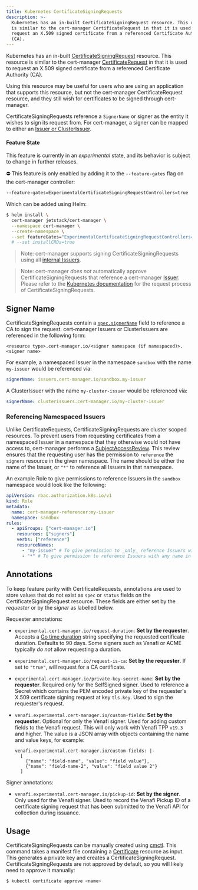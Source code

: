 ```yaml
---
title: Kubernetes CertificateSigningRequests
description: >-
  Kubernetes has an in-built CertificateSigningRequest resource. This resource
  is similar to the cert-manager CertificateRequest in that it is used to
  request an X.509 signed certificate from a referenced Certificate Authority
  (CA).
---
```


Kubernetes has an in-built
[CertificateSigningRequest](https://kubernetes.io/docs/reference/access-authn-authz/certificate-signing-requests/)
resource. This resource is similar to the cert-manager
[CertificateRequest](../../concepts/certificaterequest/) in that it is used to
request an X.509 signed certificate from a referenced Certificate Authority
(CA).

Using this resource may be useful for users who are using an application that
supports this resource, but not the cert-manager CertificateRequest resource,
and they still wish for certificates to be signed through cert-manager.

CertificateSigningRequests reference a `SignerName` or signer as the entity it
wishes to sign its request from. For cert-manager, a signer can be mapped to
either an [Issuer or ClusterIssuer](../../configuration/).

#### Feature State

This feature is currently in an _experimental_ state, and its behavior is
subject to change in further releases.

<div class="warning">

⛔️ This feature is only enabled by adding it to the `--feature-gates` flag on
the cert-manager controller:

```bash
--feature-gates=ExperimentalCertificateSigningRequestControllers=true
```

Which can be added using Helm:

```bash
$ helm install \
  cert-manager jetstack/cert-manager \
  --namespace cert-manager \
  --create-namespace \
  --set featureGates="ExperimentalCertificateSigningRequestControllers=true" \
  # --set installCRDs=true
```

> Note: cert-manager supports signing CertificateSigningRequests using all
> [internal Issuers](../../configuration/).

> Note: cert-manager _does not_ automatically approve CertificateSigningRequests
> that reference a cert-manager [Issuer](../../configuration/). Please refer to
> the
> [Kubernetes documentation](https://kubernetes.io/docs/reference/access-authn-authz/certificate-signing-requests/#request-signing-process)
> for the request process of CertificateSigningRequests.

</div>

## Signer Name

CertificateSigningRequests contain a
[`spec.signerName`](https://kubernetes.io/docs/reference/access-authn-authz/certificate-signing-requests/#request-signing-process)
field to reference a CA to sign the request. cert-manager Issuers or
ClusterIssuers are referenced in the following form:

```
<resource type>.cert-manager.io/<signer namespace (if namespaced)>.<signer name>
```

For example, a namespaced Issuer in the namespace `sandbox` with the name
`my-issuer` would be referenced via:

```yaml
signerName: issuers.cert-manager.io/sandbox.my-issuer
```

A ClusterIssuer with the name `my-cluster-issuer` would be referenced via:

```yaml
signerName: clusterissuers.cert-manager.io/my-cluster-issuer
```

### Referencing Namespaced Issuers

Unlike CertificateRequests, CertificateSigningRequests are cluster scoped
resources. To prevent users from requesting certificates from a namespaced
Issuer in a namespace that they otherwise would not have access to, cert-manager
performs a
[SubjectAccessReview](https://kubernetes.io/docs/reference/access-authn-authz/authorization/#checking-api-access).
This review ensures that the requesting user has the permission to `reference`
the `signers` resource in the given namespace. The name should be either the
name of the Issuer, or `"*"` to reference all Issuers in that namespace.

An example Role to give permissions to reference Issuers in the `sandbox`
namespace would look like the following:

```yaml
apiVersion: rbac.authorization.k8s.io/v1
kind: Role
metadata:
  name: cert-manager-referencer:my-issuer
  namespace: sandbox
rules:
  - apiGroups: ["cert-manager.io"]
    resources: ["signers"]
    verbs: ["reference"]
    resourceNames:
      - "my-issuer" # To give permission to _only_ reference Issuers with the name 'my-issuer'
      - "*" # To give permission to reference Issuers with any name in this namespace
```

## Annotations

To keep feature parity with CertificateRequests, annotations are used to store
values that do not exist as `spec` or `status` fields on the
CertificateSigningRequest resource. These fields are either set by the
_requester_ or by the _signer_ as labelled below.

Requester annotations:

- `experimental.cert-manager.io/request-duration`: **Set by the requester**.
  Accepts a [Go time duration](https://golang.org/pkg/time/#ParseDuration)
  string specifying the requested certificate duration. Defaults to 90 days.
  Some signers such as Venafi or ACME typically _do not_ allow requesting a
  duration.

- `experimental.cert-manager.io/request-is-ca`: **Set by the requester**. If set
  to `"true"`, will request for a CA certificate.

- `experimental.cert-manager.io/private-key-secret-name`: **Set by the
  requester**. Required only for the SelfSigned signer. Used to reference a
  Secret which contains the PEM encoded private key of the requester's X.509
  certificate signing request at key `tls.key`. Used to sign the requester's
  request.

- `venafi.experimental.cert-manager.io/custom-fields`: **Set by the requester**.
  Optional for only the Venafi signer. Used for adding custom fields to the
  Venafi request. This will only work with Venafi TPP `v19.3` and higher. The
  value is a JSON array with objects containing the name and value keys, for
  example:
  ```
  venafi.experimental.cert-manager.io/custom-fields: |-
    [
      {"name": "field-name", "value": "field value"},
      {"name": "field-name-2", "value": "field value 2"}
    ]
  ```

Signer annotations:

- `venafi.experimental.cert-manager.io/pickup-id`: **Set by the signer**. Only
  used for the Venafi signer. Used to record the Venafi Pickup ID of a
  certificate signing request that has been submitted to the Venafi API for
  collection during issuance.

## Usage

CertificateSigningRequests can be manually created using
[cmctl](../cmctl/#experimental). This command takes a manifest file containing a
[Certificate](../../usage/certificate/) resource as input. This generates a
private key and creates a CertificateSigningRequest. CertificateSigningRequests
are not approved by default, so you will likely need to approve it manually:

```bash
$ kubectl certificate approve <name>
```
